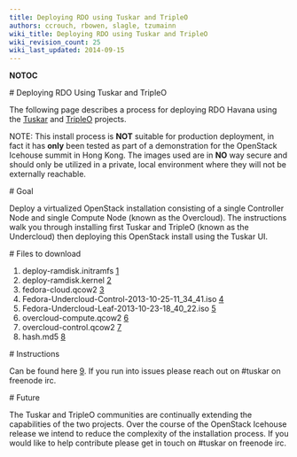 ```yaml
---
title: Deploying RDO using Tuskar and TripleO
authors: ccrouch, rbowen, slagle, tzumainn
wiki_title: Deploying RDO using Tuskar and TripleO
wiki_revision_count: 25
wiki_last_updated: 2014-09-15
---
```


__NOTOC__

<div class="bg-boxes bg-boxes-single">
<div class="row">
<div class="offset3 span8">
# Deploying RDO Using Tuskar and TripleO

The following page describes a process for deploying RDO Havana using the [Tuskar](//github.com/openstack/tuskar/) and [TripleO](//wiki.openstack.org/wiki/TripleO) projects.

NOTE: This install process is **NOT** suitable for production deployment, in fact it has **only** been tested as part of a demonstration for the OpenStack Icehouse summit in Hong Kong. The images used are in **NO** way secure and should only be utilized in a private, local environment where they will not be externally reachable.

</div>
</div>
<div class="row">
<div class="offset3 span8 pull-s">
# Goal

Deploy a virtualized OpenStack installation consisting of a single Controller Node and single Compute Node (known as the Overcloud). The instructions walk you through installing first Tuskar and TripleO (known as the Undercloud) then deploying this OpenStack install using the Tuskar UI.

</div>
</div>
<div class="row">
<div class="offset3 span8 pull-s">
# Files to download

1.  deploy-ramdisk.initramfs [1](http://goo.gl/l07AMB)
2.  deploy-ramdisk.kernel [2](http://goo.gl/86tTQw)
3.  fedora-cloud.qcow2 [3](http://goo.gl/ypXGZO)
4.  Fedora-Undercloud-Control-2013-10-25-11_34_41.iso [4](http://goo.gl/VmBwkA)
5.  Fedora-Undercloud-Leaf-2013-10-23-18_40_22.iso [5](http://goo.gl/yebuwc)
6.  overcloud-compute.qcow2 [6](http://goo.gl/OBywFQ)
7.  overcloud-control.qcow2 [7](http://goo.gl/wQ5E7R)
8.  hash.md5 [8](http://ccrouch.fedorapeople.org/hash.md5)

</div>
</div>
<div class="row">
<div class="offset3 span8 pull-s">
# Instructions

Can be found here [9](https://github.com/mtaylor/tuskar_install/blob/master/README.md). If you run into issues please reach out on #tuskar on freenode irc.

</div>
</div>
<div class="row">
<div class="offset3 span8 pull-s">
# Future

The Tuskar and TripleO communities are continually extending the capabilities of the two projects. Over the course of the OpenStack Icehouse release we intend to reduce the complexity of the installation process. If you would like to help contribute please get in touch on #tuskar on freenode irc.

</div>
</div>
